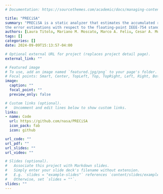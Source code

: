 ```yaml
---
# Documentation: https://sourcethemes.com/academic/docs/managing-content/

title: "PRECiSA"
summary: "PRECiSA is a static analyzer that estimates the accumulated round-off error of floating-point programs.<br> It automatically generates PVS proof certificates that guarantee the correctness of
the error estimations with respect to the floating-point IEEE-754 standard. It is designed to support a compositional static analysis of the program and it support a large variety of operators and program constructs."
authors: [Laura Titolo, Mariano M. Moscato, Marco A. Feliu, Cesar A. Muñoz]
tags: []
categories: []
date: 2024-09-09T15:13:57-04:00

# Optional external URL for project (replaces project detail page).
external_link: ""

# Featured image
# To use, add an image named `featured.jpg/png` to your page's folder.
# Focal points: Smart, Center, TopLeft, Top, TopRight, Left, Right, BottomLeft, Bottom, BottomRight.
image:
  caption: ""
  focal_point: ""
  preview_only: false

# Custom links (optional).
#   Uncomment and edit lines below to show custom links.
links:
- name: Code
  url: https://github.com/nasa/PRECiSA
  icon_pack: fab
  icon: github

url_code: ""
url_pdf: ""
url_slides: ""
url_video: ""

# Slides (optional).
#   Associate this project with Markdown slides.
#   Simply enter your slide deck's filename without extension.
#   E.g. `slides = "example-slides"` references `content/slides/example-slides.md`.
#   Otherwise, set `slides = ""`.
slides: ""
---
```


